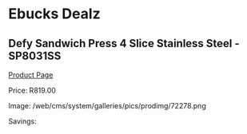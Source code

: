 
# Ebucks Dealz
## Defy Sandwich Press 4 Slice Stainless Steel - SP8031SS
[Product Page](https://www.ebucks.com/web/shop/productSelected.do?prodId=1232603857&catId=704983235)

Price: R819.00

Image: /web/cms/system/galleries/pics/prodimg/72278.png

Savings: 


	